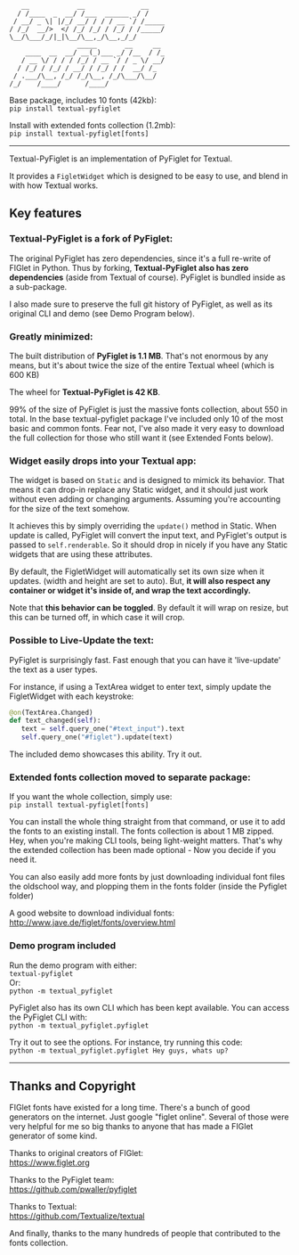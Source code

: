 ```
   __            __              __                    
  / /____  _  __/ /___  ______ _/ /                    
 / __/ _ \| |/_/ __/ / / / __ `/ /_____                
/ /_/  __/>  </ /_/ /_/ / /_/ / /_____/                
\__/\___/_/|_|\__/\__,_/\__,_/_/                       
                 _____       __     __                 
    ____  __  __/ __(_)___ _/ /__  / /_                
   / __ \/ / / / /_/ / __ `/ / _ \/ __/                
  / /_/ / /_/ / __/ / /_/ / /  __/ /_                  
 / .___/\__, /_/ /_/\__, /_/\___/\__/                  
/_/    /____/      /____/                              
```

Base package, includes 10 fonts (42kb):   
`pip install textual-pyfiglet`

Install with extended fonts collection (1.2mb):   
`pip install textual-pyfiglet[fonts]`   

------------------------------------------

Textual-PyFiglet is an implementation of PyFiglet for Textual.

It provides a `FigletWidget` which is designed to be easy to use, and blend in with how Textual works.

## Key features


### Textual-PyFiglet is a fork of PyFiglet:

   The original PyFiglet has zero dependencies, since it's a full re-write of FIGlet in Python. Thus by forking, **Textual-PyFiglet also has zero dependencies** (aside from Textual of course). PyFiglet is bundled inside as a sub-package.

   I also made sure to preserve the full git history of PyFiglet, as well as its original CLI and demo (see Demo Program below).

### Greatly minimized:

   The built distribution of **PyFiglet is 1.1 MB**. That's not enormous by any means, but it's about twice the size of the entire Textual wheel (which is 600 KB)

   The wheel for **Textual-PyFiglet is 42 KB**.

   99% of the size of PyFiglet is just the massive fonts collection, about 550 in total. In the base textual-pyfiglet package I've included only 10 of the most basic and common fonts. Fear not, I've also made it very easy to download the full collection for those who still want it (see Extended Fonts below).

### Widget easily drops into your Textual app:

   The widget is based on `Static` and is designed to mimick its behavior. That means it can drop-in replace any Static widget, and it should just work without even adding or changing arguments. Assuming you're accounting for the size of the text somehow.

   It achieves this by simply overriding the `update()` method in Static. When update is called, PyFiglet will convert the input text, and PyFiglet's output is passed to `self.renderable`. So it should drop in nicely if you have any Static widgets that are using these attributes.

   By default, the FigletWidget will automatically set its own size when it updates. (width and height are set to auto). But, **it will also respect any container or widget it's inside of, and wrap the text accordingly.**

   Note that **this behavior can be toggled**. By default it will wrap on resize, but this can be turned off, in which case it will crop.

### Possible to Live-Update the text:

   PyFiglet is surprisingly fast. Fast enough that you can have it 'live-update' the text as a user types.

   For instance, if using a TextArea widget to enter text, simply update the FigletWidget with each keystroke:

   ```python
   @on(TextArea.Changed)
   def text_changed(self):
      text = self.query_one("#text_input").text
      self.query_one("#figlet").update(text)
   ```
   The included demo showcases this ability. Try it out.

### Extended fonts collection moved to separate package:

   If you want the whole collection, simply use:   
   `pip install textual-pyfiglet[fonts]`

   You can install the whole thing straight from that command, or use it to add the fonts to an existing install. The fonts collection is about 1 MB zipped. Hey, when you're making CLI tools, being light-weight matters. That's why the extended collection has been made optional - Now you decide if you need it.

   You can also easily add more fonts by just downloading individual font files the oldschool way, and plopping them in the fonts folder (inside the Pyfiglet folder)

   A good website to download individual fonts:
   http://www.jave.de/figlet/fonts/overview.html

### Demo program included

   Run the demo program with either:   
   `textual-pyfiglet`   
   Or:   
   `python -m textual_pyfiglet`

   PyFiglet also has its own CLI which has been kept available. You can access the PyFiglet CLI with:   
   `python -m textual_pyfiglet.pyfiglet`

   Try it out to see the options. For instance, try running this code:   
   `python -m textual_pyfiglet.pyfiglet Hey guys, whats up?`   



-----------------------------------
## Thanks and Copyright

FIGlet fonts have existed for a long time. There's a bunch of good generators on the internet. Just google "figlet online".
Several of those were very helpful for me so big thanks to anyone that has made a FIGlet generator of some kind.

Thanks to original creators of FIGlet:   
https://www.figlet.org

Thanks to the PyFiglet team:   
https://github.com/pwaller/pyfiglet
 
Thanks to Textual:   
https://github.com/Textualize/textual   

And finally, thanks to the many hundreds of people that contributed to the fonts collection.
